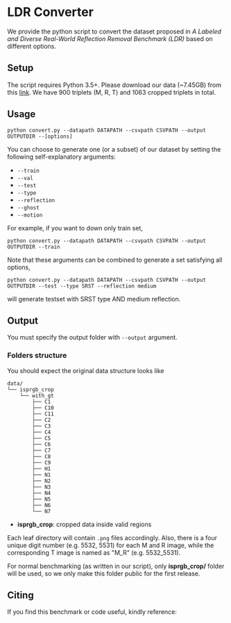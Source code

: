 # LDR Converter
We provide the python script to convert the dataset proposed in _A Labeled and Diverse Real-World Reflection Removal Benchmark (LDR)_ based on different options.

## Setup
The script requires Python 3.5+.
Please download our data (~7.45GB) from this [link](https://hkustconnect-my.sharepoint.com/:f:/g/personal/xhuangat_connect_ust_hk/EoMqlhxZVQhNj0FpzzXKvDABf5Ol6NdSmXGwKe-b6hs0rg?e=Qnhah5). We have 900 triplets (M, R, T) and 1063 cropped triplets in total.

## Usage
```
python convert.py --datapath DATAPATH --csvpath CSVPATH --output OUTPUTDIR --[options]
```

You can choose to generate one (or a subset) of our dataset by setting the following self-explanatory arguments:

- ```--train```
- ```--val```
- ```--test```
- ```--type```
- ```--reflection```
- ```--ghost```
- ```--motion```

For example, if you want to down only train set,
```
python convert.py --datapath DATAPATH --csvpath CSVPATH --output OUTPUTDIR --train
```

Note that these arguments can be combined to generate a set satisfying all options,

```
python convert.py --datapath DATAPATH --csvpath CSVPATH --output OUTPUTDIR --test --type SRST --reflection medium
```

will generate testset with SRST type AND medium reflection.

## Output
You must specify the output folder with ```--output``` argument.

### Folders structure
You should expect the original data structure looks like
```
data/
└── isprgb_crop
    └── with_gt
        ├── C1
        ├── C10
        ├── C11
        ├── C2
        ├── C3
        ├── C4
        ├── C5
        ├── C6
        ├── C7
        ├── C8
        ├── C9
        ├── H1
        ├── N1
        ├── N2
        ├── N3
        ├── N4
        ├── N5
        ├── N6
        └── N7
```
- **isprgb_crop**: cropped data inside valid regions

Each leaf directory will contain ```.png``` files accordingly. Also, there is a four unique digit number (e.g. 5532, 5531) for each M and R image, while the corresponding T image is named as "M_R" (e.g. 5532_5531).

For normal benchmarking (as written in our script), only **isprgb_crop/** folder will be used, so we only make this folder public for the first release. 
<!-- However, you are also welcome to play with the original data. But please ensure that only valid region bounded by mask are valid for _T = M-R_. -->

## Citing
If you find this benchmark or code useful, kindly reference:
```

```
